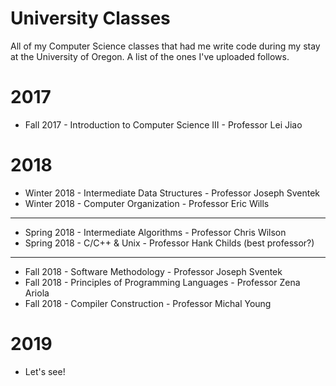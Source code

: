 # University Classes
All of my Computer Science classes that had me write code during my stay at the University of Oregon. A list of the ones I've
uploaded follows.

# 2017 
* Fall 2017 - Introduction to Computer Science III - Professor Lei Jiao
# 2018
* Winter 2018 - Intermediate Data Structures - Professor Joseph Sventek
* Winter 2018 - Computer Organization - Professor Eric Wills
***
* Spring 2018 - Intermediate Algorithms - Professor Chris Wilson
* Spring 2018 - C/C++ & Unix - Professor Hank Childs (best professor?)
***
* Fall 2018 - Software Methodology - Professor Joseph Sventek
* Fall 2018 - Principles of Programming Languages - Professor Zena Ariola
* Fall 2018 - Compiler Construction - Professor Michal Young
# 2019
* Let's see!
